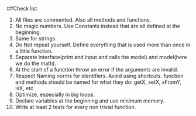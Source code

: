 ##Check list

1. All files are commented. Also all methods and functions.
2. No magic numbers. Use Constants instead that are all defined at the beginning.
3. Same for strings.
4. Do Not repeat yourself. Define everything that is used more than once in a little function.
5. Separate interface(print and input and calls the model) and model(here we do the math).
6. At the start of a function throw an error if the arguments are invalid.
7. Respect Naming norms for identifiers. Avoid using shortcuts. function and methods should be named for what they do: getX, setX, xFromY, isX, etc
8. Optimize, especially in big loops.
9. Declare variables at the beginning and use minimum memory.
10. Write at least 2 tests for every non trivial function.